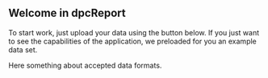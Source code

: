 ## Welcome in dpcReport

To start work, just upload your data using the button below. If you just want to see the capabilities of the application, we preloaded for you an example data set.

Here something about accepted data formats.